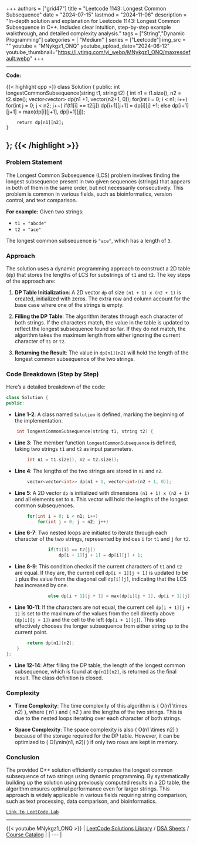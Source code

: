 
+++
authors = ["grid47"]
title = "Leetcode 1143: Longest Common Subsequence"
date = "2024-07-15"
lastmod = "2024-11-06"
description = "In-depth solution and explanation for Leetcode 1143: Longest Common Subsequence in C++. Includes clear intuition, step-by-step example walkthrough, and detailed complexity analysis."
tags = ["String","Dynamic Programming"]
categories = [
    "Medium"
]
series = ["Leetcode"]
img_src = ""
youtube = "MNykgz1_ONQ"
youtube_upload_date="2024-06-12"
youtube_thumbnail="https://i.ytimg.com/vi_webp/MNykgz1_ONQ/maxresdefault.webp"
+++



---
**Code:**

{{< highlight cpp >}}
class Solution {
public:
    int longestCommonSubsequence(string t1, string t2) {
        int n1 = t1.size(), n2 = t2.size();
        vector<vector<int>> dp(n1 +1, vector<int>(n2+1, 0));
        for(int i = 0; i < n1; i++)
            for(int j = 0; j < n2; j++)
                if(t1[i] == t2[j])
                    dp[i+1][j+1] = dp[i][j] +1;
        else dp[i+1][j+1] = max(dp[i][j+1], dp[i+1][j]);
        
        return dp[n1][n2];
    }
};
{{< /highlight >}}
---


### Problem Statement
The Longest Common Subsequence (LCS) problem involves finding the longest subsequence present in two given sequences (strings) that appears in both of them in the same order, but not necessarily consecutively. This problem is common in various fields, such as bioinformatics, version control, and text comparison.

**For example:**
Given two strings:
- `t1 = "abcde"`
- `t2 = "ace"`

The longest common subsequence is `"ace"`, which has a length of `3`.

### Approach
The solution uses a dynamic programming approach to construct a 2D table (`dp`) that stores the lengths of LCS for substrings of `t1` and `t2`. The key steps of the approach are:

1. **DP Table Initialization**: A 2D vector `dp` of size `(n1 + 1) x (n2 + 1)` is created, initialized with zeros. The extra row and column account for the base case where one of the strings is empty.

2. **Filling the DP Table**: The algorithm iterates through each character of both strings. If the characters match, the value in the table is updated to reflect the longest subsequence found so far. If they do not match, the algorithm takes the maximum length from either ignoring the current character of `t1` or `t2`.

3. **Returning the Result**: The value in `dp[n1][n2]` will hold the length of the longest common subsequence of the two strings.

### Code Breakdown (Step by Step)
Here’s a detailed breakdown of the code:

```cpp
class Solution {
public:
```
- **Line 1-2**: A class named `Solution` is defined, marking the beginning of the implementation.

```cpp
    int longestCommonSubsequence(string t1, string t2) {
```
- **Line 3**: The member function `longestCommonSubsequence` is defined, taking two strings `t1` and `t2` as input parameters.

```cpp
        int n1 = t1.size(), n2 = t2.size();
```
- **Line 4**: The lengths of the two strings are stored in `n1` and `n2`.

```cpp
        vector<vector<int>> dp(n1 + 1, vector<int>(n2 + 1, 0));
```
- **Line 5**: A 2D vector `dp` is initialized with dimensions `(n1 + 1) x (n2 + 1)` and all elements set to `0`. This vector will hold the lengths of the longest common subsequences.

```cpp
        for(int i = 0; i < n1; i++)
            for(int j = 0; j < n2; j++)
```
- **Line 6-7**: Two nested loops are initiated to iterate through each character of the two strings, represented by indices `i` for `t1` and `j` for `t2`.

```cpp
                if(t1[i] == t2[j])
                    dp[i + 1][j + 1] = dp[i][j] + 1;
```
- **Line 8-9**: This condition checks if the current characters of `t1` and `t2` are equal. If they are, the current cell `dp[i + 1][j + 1]` is updated to be `1` plus the value from the diagonal cell `dp[i][j]`, indicating that the LCS has increased by one.

```cpp
                else dp[i + 1][j + 1] = max(dp[i][j + 1], dp[i + 1][j]);
```
- **Line 10-11**: If the characters are not equal, the current cell `dp[i + 1][j + 1]` is set to the maximum of the values from the cell directly above (`dp[i][j + 1]`) and the cell to the left (`dp[i + 1][j]`). This step effectively chooses the longer subsequence from either string up to the current point.

```cpp
        return dp[n1][n2];
    }
};
```
- **Line 12-14**: After filling the DP table, the length of the longest common subsequence, which is found at `dp[n1][n2]`, is returned as the final result. The class definition is closed.

### Complexity
- **Time Complexity**: The time complexity of this algorithm is \( O(n1 \times n2) \), where \( n1 \) and \( n2 \) are the lengths of the two strings. This is due to the nested loops iterating over each character of both strings.
  
- **Space Complexity**: The space complexity is also \( O(n1 \times n2) \) because of the storage required for the DP table. However, it can be optimized to \( O(\min(n1, n2)) \) if only two rows are kept in memory.

### Conclusion
The provided C++ solution efficiently computes the longest common subsequence of two strings using dynamic programming. By systematically building up the solution using previously computed results in a 2D table, the algorithm ensures optimal performance even for larger strings. This approach is widely applicable in various fields requiring string comparison, such as text processing, data comparison, and bioinformatics.


[`Link to LeetCode Lab`](https://leetcode.com/problems/longest-common-subsequence/description/)

---
{{< youtube MNykgz1_ONQ >}}
| [LeetCode Solutions Library](https://grid47.xyz/leetcode/) / [DSA Sheets](https://grid47.xyz/sheets/) / [Course Catalog](https://grid47.xyz/courses/) |
| --- |
